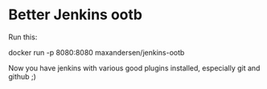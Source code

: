 Better Jenkins ootb
============

Run this:

   docker run -p 8080:8080 maxandersen/jenkins-ootb

Now you have jenkins with various good plugins installed, especially git and github ;)

